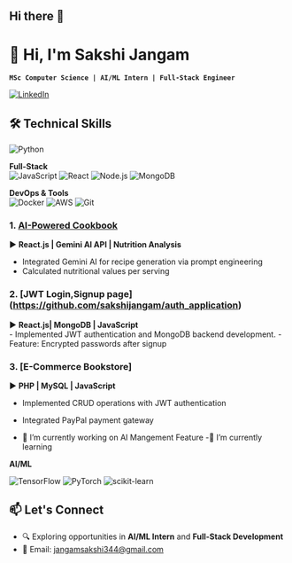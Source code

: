 ## Hi there 👋
# 👋 Hi, I'm Sakshi Jangam 

**`MSc Computer Science | AI/ML Intern | Full-Stack Engineer`**  

[![LinkedIn](https://img.shields.io/badge/LinkedIn-Connect-blue?style=flat&logo=linkedin)](ttps://www.linkedin.com/in/sakshi-jangam-206951256/)


## 🛠️ Technical Skills

![Python](https://img.shields.io/badge/Python-Expert-3776AB?logo=python)

**Full-Stack**  
![JavaScript](https://img.shields.io/badge/JavaScript-ES6+-F7DF1E?logo=javascript)
![React](https://img.shields.io/badge/React-20232A?logo=react)
![Node.js](https://img.shields.io/badge/Node.js-339933?logo=nodedotjs)
![MongoDB](https://img.shields.io/badge/MongoDB-47A248?logo=mongodb)

**DevOps & Tools**  
![Docker](https://img.shields.io/badge/Docker-2496ED?logo=docker)
![AWS](https://img.shields.io/badge/AWS-232F3E?logo=amazonaws)
![Git](https://img.shields.io/badge/Git-F05032?logo=git)


### 1. [AI-Powered Cookbook](https://cookbook-getk.vercel.app/)
▶️ **React.js | Gemini AI API | Nutrition Analysis**  
- Integrated Gemini AI for recipe generation via prompt engineering  
- Calculated nutritional values per serving

### 2. [JWT Login,Signup page] (https://github.com/sakshijangam/auth_application)
▶️ **React.js| MongoDB | JavaScript**  
    - Implemented JWT authentication and MongoDB backend development.
    - Feature: Encrypted passwords after signup
    
### 3. [E-Commerce Bookstore]
▶️ **PHP | MySQL | JavaScript**  
- Implemented CRUD operations with JWT authentication  
- Integrated PayPal payment gateway

- 🔭 I’m currently working on AI Mangement Feature 
-🌱 I’m currently learning

**AI/ML**  

![TensorFlow](https://img.shields.io/badge/TensorFlow-FF6F00?logo=tensorflow)
![PyTorch](https://img.shields.io/badge/PyTorch-EE4C2C?logo=pytorch)
![scikit-learn](https://img.shields.io/badge/scikit--learn-F7931E?logo=scikit-learn)

## 📫 Let's Connect
- 🔍 Exploring opportunities in **AI/ML Intern** and **Full-Stack Development**  
- 📧 Email: jangamsakshi344@gmail.com

